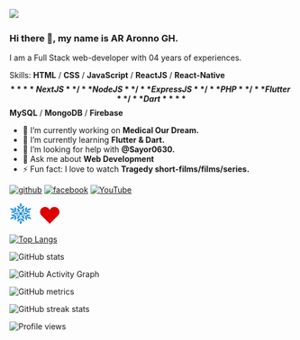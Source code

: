 ![](https://scontent.fdac5-1.fna.fbcdn.net/v/t39.30808-6/339166541_907044493885231_7750525986942531997_n.png?stp=dst-jpg&_nc_cat=110&ccb=1-7&_nc_sid=5f2048&_nc_eui2=AeGpJZwWzTrdtwrDdfM7mlAhXEoQvD-XqwpcShC8P5erCjjF_Gu1ueNZBbChkohG19u5tJPcvCyPP-OYxyYLe3te&_nc_ohc=iNIAK8WBfKkAX_HmcwI&_nc_ht=scontent.fdac5-1.fna&oh=00_AfDZmgFaZaFKzTu0DXoWc7ThTJxiG4cNLbjvrZN1-3iJIA&oe=6549A8BE)



### Hi there 👋, my name is AR Aronno GH.


I am a Full Stack web-developer with 04 years of experiences.

Skills: **HTML** / **CSS** / **JavaScript** / **ReactJS** / **React-Native** **$$** **NextJS** / **NodeJS** / **ExpressJS** / **PHP** / **Flutter** / **Dart** **$$** **MySQL** / **MongoDB** / **Firebase**

- 🔭 I’m currently working on **Medical Our Dream.** 
- 🌱 I’m currently learning **Flutter & Dart.** 
- 🤔 I’m looking for help with **@Sayor0630.** 
- 💬 Ask me about **Web Development** 
- ⚡ Fun fact: I love to watch **Tragedy short-films/films/series.** 


[<img src='https://cdn.jsdelivr.net/npm/simple-icons@3.0.1/icons/github.svg' alt='github' height='40'>](https://github.com/aronno000)  [<img src='https://cdn.jsdelivr.net/npm/simple-icons@3.0.1/icons/facebook.svg' alt='facebook' height='40'>](https://www.facebook.com/aronno.ghosh.koushik)  [<img src='https://cdn.jsdelivr.net/npm/simple-icons@3.0.1/icons/youtube.svg' alt='YouTube' height='40'>](https://www.youtube.com/channel/prosad-sen)  

<a href='https://archiveprogram.github.com/'><img src='https://raw.githubusercontent.com/acervenky/animated-github-badges/master/assets/acbadge.gif' width='40' height='40'></a> <a href='https://docs.github.com/en/github/supporting-the-open-source-community-with-github-sponsors'><img src='https://raw.githubusercontent.com/acervenky/animated-github-badges/master/assets/sponsorbadge.gif' width='35' height='35'></a> 

[![Top Langs](https://github-readme-stats.vercel.app/api/top-langs/?username=aronno000)](https://github.com/anuraghazra/github-readme-stats)

![GitHub stats](https://github-readme-stats.vercel.app/api?username=aronno000&show_icons=true&count_private=true)  

![GitHub Activity Graph](https://activity-graph.herokuapp.com/graph?username=aronno000)  

![GitHub metrics](https://metrics.lecoq.io/aronno000)  

![GitHub streak stats](https://streak-stats.demolab.com/?user=aronno000)  

![Profile views](https://gpvc.arturio.dev/aronno000)  
